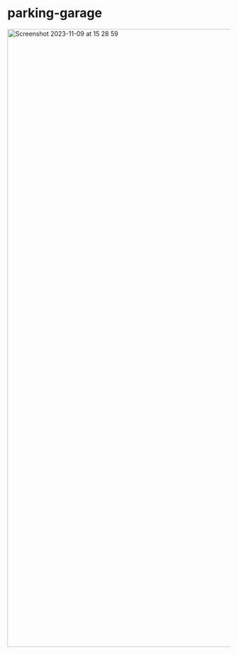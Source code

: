 # parking-garage
 
<img width="1391" alt="Screenshot 2023-11-09 at 15 28 59" src="https://github.com/Annie1790/parking-garage/assets/114360842/aa819177-d122-451c-aaa4-57ac8722accb">
